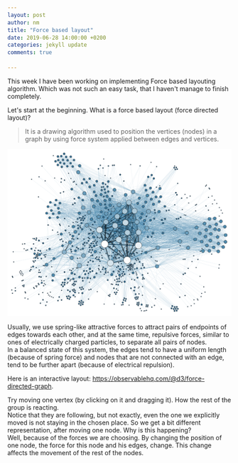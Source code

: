 ```yaml
---
layout: post
author: nm
title: "Force based layout"
date: 2019-06-28 14:00:00 +0200
categories: jekyll update
comments: true

---
```


<p>This week I have been working on implementing Force based layouting algorithm. Which was not such an easy task, that I haven't manage to finish completely.</p>
Let's start at the beginning. What is a force based layout (force directed layout)?<br>

>It is a drawing algorithm used to position the vertices (nodes) in a graph by using force system applied between edges and vertices.

![](/images/ForceBasedLayout.png)

<p> Usually, we use spring-like attractive forces to attract pairs of endpoints of edges towards each other, and at the same time, repulsive forces, similar to ones of electrically charged particles, to separate all pairs of nodes.<br>
In a balanced state of this system, the edges tend to have a uniform length (because of spring force) and nodes that are not connected with an edge, tend to be further apart (because of electrical repulsion). </p>

Here is an interactive layout: https://observablehq.com/@d3/force-directed-graph.

Try moving one vertex (by clicking on it and dragging it). How the rest of the group is reacting. <br>
Notice that they are following, but not exactly, even the one we explicitly moved is not staying in the chosen place. So we get a bit different representation, after moving one node. Why is this happening?<br>
Well, because of the forces we are choosing. By changing the position of one node, the force for this node and his edges, change. This change affects the movement of the rest of the nodes.
